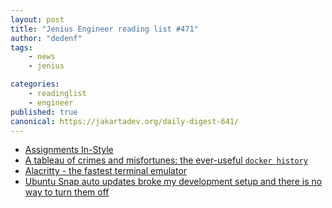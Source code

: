 ```yaml
---
layout: post
title: "Jenius Engineer reading list #471"
author: "dedenf"
tags:
    - news
    - jenius

categories:
    - readinglist
    - engineer
published: true
canonical: https://jakartadev.org/daily-digest-641/
---
```


- [Assignments In-Style](https://idiosyncratic-ruby.com/68-assignments-in-style.html)
- [A tableau of crimes and misfortunes: the ever-useful `docker history`](https://pythonspeed.com/articles/docker-history/)
- [Alacritty - the fastest terminal emulator](https://github.com/alacritty/alacritty)
- [Ubuntu Snap auto updates broke my development setup and there is no way to turn them off](https://raymii.org/s/blog/Ubuntu_Snap_auto_updates_broke_my_development_setup.html)
